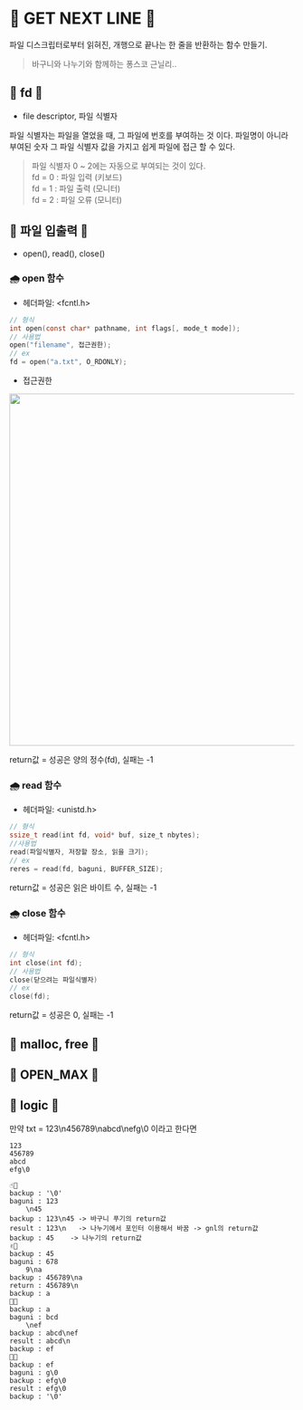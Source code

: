 # 🧼 GET NEXT LINE 🧼

파일 디스크립터로부터 읽혀진, 개행으로 끝나는 한 줄을 반환하는 함수 만들기.   
> 바구니와 나누기와 함께하는 퐁스코 근닐리..

## 🍒 **fd** 🍒
* file descriptor, 파일 식별자    

파일 식별자는 파일을 열었을 때, 그 파일에 번호를 부여하는 것 이다. 파일명이 아니라 부여된 숫자 그 파일 식별자 값을 가지고 쉽게 파일에 접근 할 수 있다.  
> 파일 식별자 0 ~ 2에는 자동으로 부여되는 것이 있다.  
	fd = 0 : 파일 입력 (키보드)  
	fd = 1 : 파일 출력 (모니터)   
	fd = 2 : 파일 오류 (모니터)   

## 🍒 **파일 입출력** 🍒
* open(), read(), close()
### 🌧 **open 함수**
* 헤더파일: <fcntl.h>  
```c
// 형식
int open(const char* pathname, int flags[, mode_t mode]); 
// 사용법
open("filename", 접근권한);  
// ex
fd = open("a.txt", O_RDONLY);
```
* 접근권한  
<img width="622" src="https://user-images.githubusercontent.com/77817094/190886820-87c7a6db-4483-4ec0-8425-dfda6040ce61.png">  

return값 = 성공은 양의 정수(fd), 실패는 -1

### 🌧 **read 함수**  
* 헤더파일: <unistd.h>  
```c
// 형식
ssize_t read(int fd, void* buf, size_t nbytes);  
//사용법
read(파일식별자, 저장할 장소, 읽을 크기);  
// ex
reres = read(fd, baguni, BUFFER_SIZE);
```
return값 = 성공은 읽은 바이트 수, 실패는 -1

### 🌧 **close 함수** 
* 헤더파일: <fcntl.h>   
``` c
// 형식
int close(int fd);
// 사용법
close(닫으려는 파일식별자)
// ex
close(fd);
```
return값 = 성공은 0, 실패는 -1

## 🍒 **malloc, free** 🍒

## 🍒 **OPEN_MAX** 🍒

## 🍒 **logic** 🍒
만약 txt = 123\n456789\nabcd\nefg\0 이라고 한다면 
```plaintxt
123  
456789  
abcd  
efg\0  

☝🏻 
backup : '\0'  
baguni : 123  
	\n45  
backup : 123\n45 -> 바구니 푸기의 return값  
result : 123\n   -> 나누기에서 포인터 이용해서 바꿈 -> gnl의 return값  
backup : 45	   -> 나누기의 return값  
✌🏻  
backup : 45
baguni : 678  
	9\na  
backup : 456789\na  
return : 456789\n  
backup : a  
🤟🏻   
backup : a
baguni : bcd  
	\nef  
backup : abcd\nef  
result : abcd\n  
backup : ef  
🖖🏻 
backup : ef
baguni : g\0    
backup : efg\0  
result : efg\0  
backup : '\0'
```